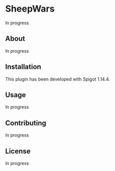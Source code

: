 # SheepWars

In progress

## About

In progress

## Installation

This plugin has been developed with Spigot 1.14.4.


## Usage

In progress

## Contributing

In progress

## License

In progress